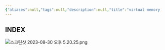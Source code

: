```yaml
---
{"aliases":null,"tags":null,"description":null,"title":"virtual memory {SP}","created":"2023-08-30T17:19:55","updated":"2023-08-30T17:21:44","dg-publish":true,"permalink":"/docs/virtual memory {SP}/","dgPassFrontmatter":true}
---
```



## INDEX

![스크린샷 2023-08-30 오후 5.20.25.png](/img/user/docs/assets/%EC%8A%A4%ED%81%AC%EB%A6%B0%EC%83%B7%202023-08-30%20%EC%98%A4%ED%9B%84%205.20.25.png)
